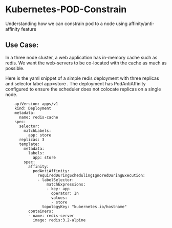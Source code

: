 # Kubernetes-POD-Constrain
Understanding how we can constrain pod to a node using affinity/anti-affinity feature

## Use Case:
In a three node cluster, a web application has in-memory cache such as redis. We want the web-servers to be co-located with the cache as much as possible.

Here is the yaml snippet of a simple redis deployment with three replicas and selector label app=store . The deployment has PodAntiAffinity configured to ensure the scheduler does not colocate replicas on a single node.


        apiVersion: apps/v1
        kind: Deployment
        metadata:
          name: redis-cache
        spec:
          selector:
            matchLabels:
              app: store
          replicas: 3
          template:
            metadata:
              labels:
                app: store
            spec:
              affinity:
                podAntiAffinity:
                  requiredDuringSchedulingIgnoredDuringExecution:
                  - labelSelector:
                      matchExpressions:
                      - key: app
                        operator: In
                        values:
                        - store
                    topologyKey: "kubernetes.io/hostname"
              containers:
              - name: redis-server
                image: redis:3.2-alpine
                
